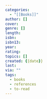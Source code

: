 ```yaml
---
categories:
  - "[[Books]]"
author: []
cover: 
genre: []
length: 
isbn: 
isbn13: 
year: 
rating: 
topics: []
created: {{date}}
last: 
via: ""
tags:
  - books
  - references
  - to-read
---
```

